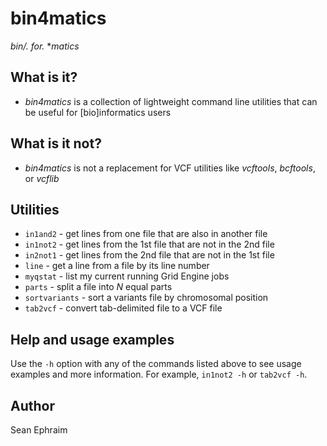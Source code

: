 # bin4matics

*bin/. for.* **matics*

## What is it? 
- *bin4matics* is a collection of lightweight command line utilities
  that can be useful for [bio]informatics users

## What is it not?
- *bin4matics* is not a replacement for VCF utilities like *vcftools*,
  *bcftools*, or *vcflib*

## Utilities

- `in1and2` - get lines from one file that are also in another file
- `in1not2` - get lines from the 1st file that are not in the 2nd file
- `in2not1` - get lines from the 2nd file that are not in the 1st file
- `line` - get a line from a file by its line number
- `myqstat` - list my current running Grid Engine jobs
- `parts` - split a file into *N* equal parts
- `sortvariants` - sort a variants file by chromosomal position
- `tab2vcf` - convert tab-delimited file to a VCF file

## Help and usage examples
Use the `-h` option with any of the commands listed above to see usage
examples and more information. For example, `in1not2 -h` or
`tab2vcf -h`.

## Author
Sean Ephraim

